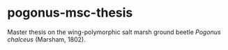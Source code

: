 # pogonus-msc-thesis

Master thesis on the wing-polymorphic salt marsh ground beetle *Pogonus chalceus* (Marsham, 1802).
